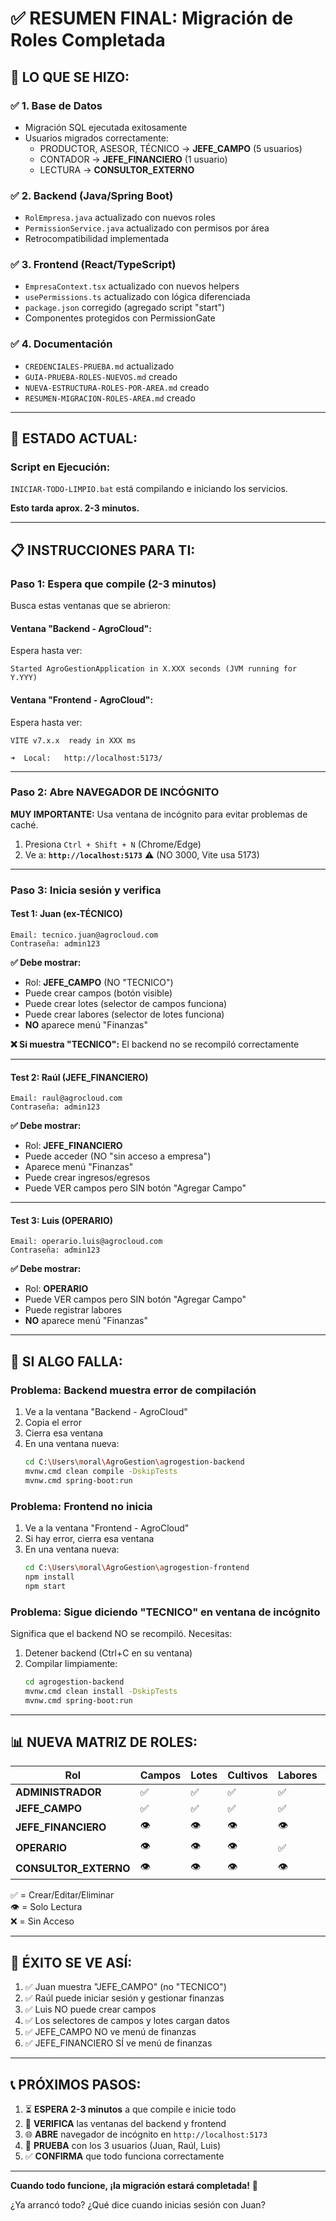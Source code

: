 # ✅ RESUMEN FINAL: Migración de Roles Completada

## 🎯 LO QUE SE HIZO:

### ✅ 1. Base de Datos
- Migración SQL ejecutada exitosamente
- Usuarios migrados correctamente:
  - PRODUCTOR, ASESOR, TÉCNICO → **JEFE_CAMPO** (5 usuarios)
  - CONTADOR → **JEFE_FINANCIERO** (1 usuario)
  - LECTURA → **CONSULTOR_EXTERNO**

### ✅ 2. Backend (Java/Spring Boot)
- `RolEmpresa.java` actualizado con nuevos roles
- `PermissionService.java` actualizado con permisos por área
- Retrocompatibilidad implementada

### ✅ 3. Frontend (React/TypeScript)
- `EmpresaContext.tsx` actualizado con nuevos helpers
- `usePermissions.ts` actualizado con lógica diferenciada
- `package.json` corregido (agregado script "start")
- Componentes protegidos con PermissionGate

### ✅ 4. Documentación
- `CREDENCIALES-PRUEBA.md` actualizado
- `GUIA-PRUEBA-ROLES-NUEVOS.md` creado
- `NUEVA-ESTRUCTURA-ROLES-POR-AREA.md` creado
- `RESUMEN-MIGRACION-ROLES-AREA.md` creado

---

## 🚀 ESTADO ACTUAL:

### **Script en Ejecución:**
`INICIAR-TODO-LIMPIO.bat` está compilando e iniciando los servicios.

**Esto tarda aprox. 2-3 minutos.**

---

## 📋 **INSTRUCCIONES PARA TI:**

### **Paso 1: Espera que compile (2-3 minutos)**

Busca estas ventanas que se abrieron:

#### **Ventana "Backend - AgroCloud":**
Espera hasta ver:
```
Started AgroGestionApplication in X.XXX seconds (JVM running for Y.YYY)
```

#### **Ventana "Frontend - AgroCloud":**
Espera hasta ver:
```
VITE v7.x.x  ready in XXX ms

➜  Local:   http://localhost:5173/
```

---

### **Paso 2: Abre NAVEGADOR DE INCÓGNITO**

**MUY IMPORTANTE:** Usa ventana de incógnito para evitar problemas de caché.

1. Presiona `Ctrl + Shift + N` (Chrome/Edge)
2. Ve a: **`http://localhost:5173`** ⚠️ (NO 3000, Vite usa 5173)

---

### **Paso 3: Inicia sesión y verifica**

#### **Test 1: Juan (ex-TÉCNICO)**
```
Email: tecnico.juan@agrocloud.com
Contraseña: admin123
```

**✅ Debe mostrar:**
- Rol: **JEFE_CAMPO** (NO "TECNICO")
- Puede crear campos (botón visible)
- Puede crear lotes (selector de campos funciona)
- Puede crear labores (selector de lotes funciona)
- **NO** aparece menú "Finanzas"

**❌ Si muestra "TECNICO":** El backend no se recompiló correctamente

---

#### **Test 2: Raúl (JEFE_FINANCIERO)**
```
Email: raul@agrocloud.com
Contraseña: admin123
```

**✅ Debe mostrar:**
- Rol: **JEFE_FINANCIERO**
- Puede acceder (NO "sin acceso a empresa")
- Aparece menú "Finanzas"
- Puede crear ingresos/egresos
- Puede VER campos pero SIN botón "Agregar Campo"

---

#### **Test 3: Luis (OPERARIO)**
```
Email: operario.luis@agrocloud.com
Contraseña: admin123
```

**✅ Debe mostrar:**
- Rol: **OPERARIO**
- Puede VER campos pero SIN botón "Agregar Campo"
- Puede registrar labores
- **NO** aparece menú "Finanzas"

---

## 🔧 SI ALGO FALLA:

### **Problema: Backend muestra error de compilación**
1. Ve a la ventana "Backend - AgroCloud"
2. Copia el error
3. Cierra esa ventana
4. En una ventana nueva:
   ```bash
   cd C:\Users\moral\AgroGestion\agrogestion-backend
   mvnw.cmd clean compile -DskipTests
   mvnw.cmd spring-boot:run
   ```

### **Problema: Frontend no inicia**
1. Ve a la ventana "Frontend - AgroCloud"
2. Si hay error, cierra esa ventana
3. En una ventana nueva:
   ```bash
   cd C:\Users\moral\AgroGestion\agrogestion-frontend
   npm install
   npm start
   ```

### **Problema: Sigue diciendo "TECNICO" en ventana de incógnito**
Significa que el backend NO se recompiló. Necesitas:
1. Detener backend (Ctrl+C en su ventana)
2. Compilar limpiamente:
   ```bash
   cd agrogestion-backend
   mvnw.cmd clean install -DskipTests
   mvnw.cmd spring-boot:run
   ```

---

## 📊 NUEVA MATRIZ DE ROLES:

| Rol | Campos | Lotes | Cultivos | Labores | Cosechas | Finanzas |
|-----|--------|-------|----------|---------|----------|----------|
| **ADMINISTRADOR** | ✅ | ✅ | ✅ | ✅ | ✅ | ✅ |
| **JEFE_CAMPO** | ✅ | ✅ | ✅ | ✅ | ✅ | ❌ |
| **JEFE_FINANCIERO** | 👁️ | 👁️ | 👁️ | 👁️ | 👁️ | ✅ |
| **OPERARIO** | 👁️ | 👁️ | 👁️ | ✅ | ✅ | ❌ |
| **CONSULTOR_EXTERNO** | 👁️ | 👁️ | 👁️ | 👁️ | 👁️ | ❌ |

✅ = Crear/Editar/Eliminar  
👁️ = Solo Lectura  
❌ = Sin Acceso

---

## 🎉 ÉXITO SE VE ASÍ:

1. ✅ Juan muestra "JEFE_CAMPO" (no "TECNICO")
2. ✅ Raúl puede iniciar sesión y gestionar finanzas
3. ✅ Luis NO puede crear campos
4. ✅ Los selectores de campos y lotes cargan datos
5. ✅ JEFE_CAMPO NO ve menú de finanzas
6. ✅ JEFE_FINANCIERO SÍ ve menú de finanzas

---

## 📞 **PRÓXIMOS PASOS:**

1. ⏳ **ESPERA 2-3 minutos** a que compile e inicie todo
2. 👀 **VERIFICA** las ventanas del backend y frontend
3. 🌐 **ABRE** navegador de incógnito en `http://localhost:5173`
4. 🧪 **PRUEBA** con los 3 usuarios (Juan, Raúl, Luis)
5. ✅ **CONFIRMA** que todo funciona correctamente

---

**Cuando todo funcione, ¡la migración estará completada!** 🎉

¿Ya arrancó todo? ¿Qué dice cuando inicias sesión con Juan?




